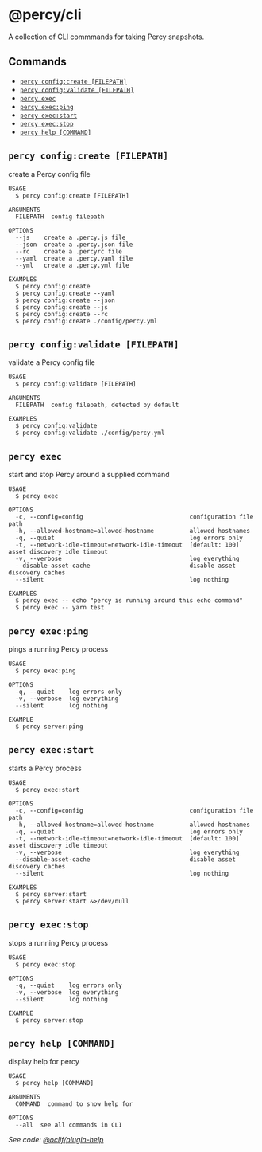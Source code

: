 # @percy/cli

A collection of CLI commmands for taking Percy snapshots.

## Commands
<!-- commands -->
* [`percy config:create [FILEPATH]`](#percy-configcreate-filepath)
* [`percy config:validate [FILEPATH]`](#percy-configvalidate-filepath)
* [`percy exec`](#percy-exec)
* [`percy exec:ping`](#percy-execping)
* [`percy exec:start`](#percy-execstart)
* [`percy exec:stop`](#percy-execstop)
* [`percy help [COMMAND]`](#percy-help-command)

## `percy config:create [FILEPATH]`

create a Percy config file

```
USAGE
  $ percy config:create [FILEPATH]

ARGUMENTS
  FILEPATH  config filepath

OPTIONS
  --js    create a .percy.js file
  --json  create a .percy.json file
  --rc    create a .percyrc file
  --yaml  create a .percy.yaml file
  --yml   create a .percy.yml file

EXAMPLES
  $ percy config:create
  $ percy config:create --yaml
  $ percy config:create --json
  $ percy config:create --js
  $ percy config:create --rc
  $ percy config:create ./config/percy.yml
```

## `percy config:validate [FILEPATH]`

validate a Percy config file

```
USAGE
  $ percy config:validate [FILEPATH]

ARGUMENTS
  FILEPATH  config filepath, detected by default

EXAMPLES
  $ percy config:validate
  $ percy config:validate ./config/percy.yml
```

## `percy exec`

start and stop Percy around a supplied command

```
USAGE
  $ percy exec

OPTIONS
  -c, --config=config                              configuration file path
  -h, --allowed-hostname=allowed-hostname          allowed hostnames
  -q, --quiet                                      log errors only
  -t, --network-idle-timeout=network-idle-timeout  [default: 100] asset discovery idle timeout
  -v, --verbose                                    log everything
  --disable-asset-cache                            disable asset discovery caches
  --silent                                         log nothing

EXAMPLES
  $ percy exec -- echo "percy is running around this echo command"
  $ percy exec -- yarn test
```

## `percy exec:ping`

pings a running Percy process

```
USAGE
  $ percy exec:ping

OPTIONS
  -q, --quiet    log errors only
  -v, --verbose  log everything
  --silent       log nothing

EXAMPLE
  $ percy server:ping
```

## `percy exec:start`

starts a Percy process

```
USAGE
  $ percy exec:start

OPTIONS
  -c, --config=config                              configuration file path
  -h, --allowed-hostname=allowed-hostname          allowed hostnames
  -q, --quiet                                      log errors only
  -t, --network-idle-timeout=network-idle-timeout  [default: 100] asset discovery idle timeout
  -v, --verbose                                    log everything
  --disable-asset-cache                            disable asset discovery caches
  --silent                                         log nothing

EXAMPLES
  $ percy server:start
  $ percy server:start &>/dev/null
```

## `percy exec:stop`

stops a running Percy process

```
USAGE
  $ percy exec:stop

OPTIONS
  -q, --quiet    log errors only
  -v, --verbose  log everything
  --silent       log nothing

EXAMPLE
  $ percy server:stop
```

## `percy help [COMMAND]`

display help for percy

```
USAGE
  $ percy help [COMMAND]

ARGUMENTS
  COMMAND  command to show help for

OPTIONS
  --all  see all commands in CLI
```

_See code: [@oclif/plugin-help](https://github.com/oclif/plugin-help/blob/v2.2.3/src/commands/help.ts)_
<!-- commandsstop -->
